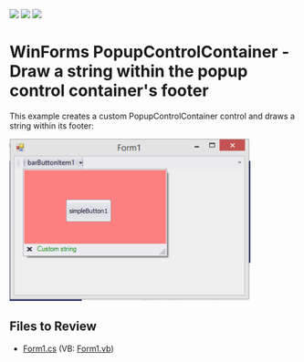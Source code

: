 <!-- default badges list -->
![](https://img.shields.io/endpoint?url=https://codecentral.devexpress.com/api/v1/VersionRange/128617883/22.2.3%2B)
[![](https://img.shields.io/badge/Open_in_DevExpress_Support_Center-FF7200?style=flat-square&logo=DevExpress&logoColor=white)](https://supportcenter.devexpress.com/ticket/details/T265126)
[![](https://img.shields.io/badge/📖_How_to_use_DevExpress_Examples-e9f6fc?style=flat-square)](https://docs.devexpress.com/GeneralInformation/403183)
<!-- default badges end -->

# WinForms PopupControlContainer - Draw a string within the popup control container's footer

This example creates a custom PopupControlContainer control and draws a string within its footer:

![WinForms PopupControlContainer - Draw a string within the popup control container's footer](https://raw.githubusercontent.com/DevExpress-Examples/popupcontrolcontainer-how-to-draw-a-custom-string-in-popup-control-containers-footer-t265126/14.1.3+/media/9ad3b56b-2624-11e5-80bf-00155d62480c.png)


## Files to Review

* [Form1.cs](./CS/T265126/Form1.cs) (VB: [Form1.vb](./VB/T265126/Form1.vb))

